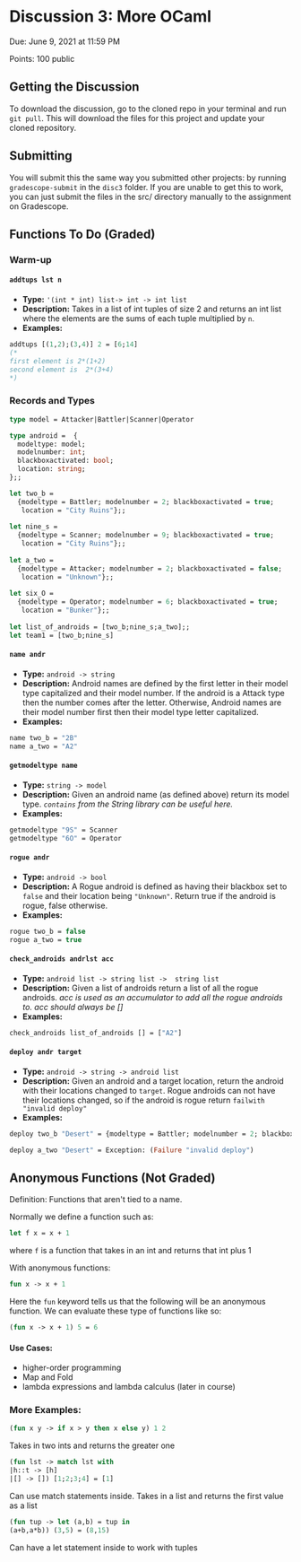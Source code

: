 

# Discussion 3: More OCaml


Due: June 9, 2021 at 11:59 PM

Points: 100 public

## Getting the Discussion
To download the discussion, go to the cloned repo in your terminal and run `git pull`.  This will download the files for this project and update your cloned repository.

## Submitting

You will submit this the same way you submitted other projects: by running `gradescope-submit` in the `disc3` folder.  If you are unable to get this to work, you can just submit the files in the src/ directory manually to the assignment on Gradescope.

## Functions To Do (Graded)
### Warm-up

#### `addtups lst n`
- **Type:** `'(int * int) list-> int -> int list`
- **Description:** Takes in a list of int tuples of size 2 and returns an int list where the elements are the sums of each tuple multiplied by `n`.
- **Examples:**
```ocaml
addtups [(1,2);(3,4)] 2 = [6;14]
(*
first element is 2*(1+2)
second element is  2*(3+4)
*)
```

### Records and Types
```ocaml
type model = Attacker|Battler|Scanner|Operator

type android =  {
  modeltype: model;
  modelnumber: int;
  blackboxactivated: bool;
  location: string;
};;

let two_b = 
  {modeltype = Battler; modelnumber = 2; blackboxactivated = true;
   location = "City Ruins"};;
             
let nine_s =
  {modeltype = Scanner; modelnumber = 9; blackboxactivated = true;
   location = "City Ruins"};;
   
let a_two =
  {modeltype = Attacker; modelnumber = 2; blackboxactivated = false;
   location = "Unknown"};;
   
let six_O =
  {modeltype = Operator; modelnumber = 6; blackboxactivated = true;
   location = "Bunker"};;
          
let list_of_androids = [two_b;nine_s;a_two];;
let team1 = [two_b;nine_s]
```
#### `name andr`
- **Type:** `android -> string`
- **Description:** Android names are defined by the first letter in their model type capitalized and their model number. If the android is a Attack type then the number comes after the letter. Otherwise, Android names are their model number first then their model type letter capitalized.
- **Examples:**
```ocaml
name two_b = "2B"
name a_two = "A2"
```
#### `getmodeltype name` 
- **Type:** `string -> model`
- **Description:** Given an android name (as defined above) return its model type. _`contains` from the String library can be useful here._ 
- **Examples:**
```ocaml
getmodeltype "9S" = Scanner
getmodeltype "6O" = Operator
```
#### `rogue andr`
- **Type:** `android -> bool`
- **Description:** A Rogue android is defined as having their blackbox set to `false` and their location being `"Unknown"`. Return true if the android is rogue, false otherwise.
- **Examples:**
```ocaml
rogue two_b = false
rogue a_two = true
```

#### `check_androids andrlst acc` 
- **Type:** `android list -> string list ->  string list`
- **Description:** Given a list of androids return a list of all the rogue androids. _acc is used as an accumulator to add all the rogue androids to. acc should always be []_
- **Examples:**
```ocaml
check_androids list_of_androids [] = ["A2"] 
```

#### `deploy andr target`
- **Type:** `android -> string -> android list`
- **Description:** Given an android and a target location, return the android with their locations changed to `target`.  Rogue androids can not have their locations changed, so if the android is rogue return `failwith "invalid deploy"`
- **Examples:**
```ocaml
deploy two_b "Desert" = {modeltype = Battler; modelnumber = 2; blackboxactivated = true;  location = "Desert"}

deploy a_two "Desert" = Exception: (Failure "invalid deploy")
```

## Anonymous Functions (Not Graded)
Definition: Functions that aren't tied to a name.  

Normally we define a function such as:
```ocaml
let f x = x + 1
```
where `f` is a function that takes in an int and returns that int plus 1    

With anonymous functions:
```ocaml
fun x -> x + 1
```
Here the `fun` keyword tells us that the following will be an anonymous function.  We can evaluate these type of functions like so:
```ocaml
(fun x -> x + 1) 5 = 6
```
#### Use Cases:
- higher-order programming
- Map and Fold 
- lambda expressions and lambda calculus (later in course)

### More Examples:
``` ocaml 
(fun x y -> if x > y then x else y) 1 2
```
Takes in two ints and returns the greater one
``` ocaml 
(fun lst -> match lst with
|h::t -> [h]
|[] -> []) [1;2;3;4] = [1]
```
Can use match statements inside. Takes in a list and returns the first value as a list

``` ocaml 
(fun tup -> let (a,b) = tup in
(a+b,a*b)) (3,5) = (8,15)
```
Can have a let statement inside to work with tuples

